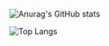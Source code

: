 

![Anurag's GitHub stats](https://github-readme-stats.vercel.app/api?username=JuniorLeme&show_icons=true&theme=codeSTACKr)

![Top Langs](https://github-readme-stats.vercel.app/api/top-langs/?username=JuniorLeme&layout=compact)

<!--
**JuniorLeme/JuniorLeme** is a ✨ _special_ ✨ repository because its `README.md` (this file) appears on your GitHub profile.

Here are some ideas to get you started:

- 🔭 I’m currently working on ...
- 🌱 I’m currently learning ...
- 👯 I’m looking to collaborate on ...
- 🤔 I’m looking for help with ...
- 💬 Ask me about ...
- 📫 How to reach me: ...
- 😄 Pronouns: ...
- ⚡ Fun fact: ...
-->
